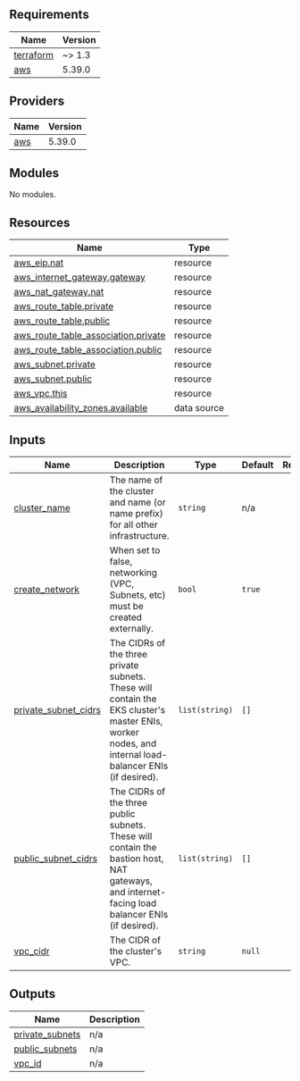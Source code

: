 <!-- BEGIN_TF_DOCS -->
## Requirements

| Name | Version |
|------|---------|
| <a name="requirement_terraform"></a> [terraform](#requirement\_terraform) | ~> 1.3 |
| <a name="requirement_aws"></a> [aws](#requirement\_aws) | 5.39.0 |

## Providers

| Name | Version |
|------|---------|
| <a name="provider_aws"></a> [aws](#provider\_aws) | 5.39.0 |

## Modules

No modules.

## Resources

| Name | Type |
|------|------|
| [aws_eip.nat](https://registry.terraform.io/providers/hashicorp/aws/5.39.0/docs/resources/eip) | resource |
| [aws_internet_gateway.gateway](https://registry.terraform.io/providers/hashicorp/aws/5.39.0/docs/resources/internet_gateway) | resource |
| [aws_nat_gateway.nat](https://registry.terraform.io/providers/hashicorp/aws/5.39.0/docs/resources/nat_gateway) | resource |
| [aws_route_table.private](https://registry.terraform.io/providers/hashicorp/aws/5.39.0/docs/resources/route_table) | resource |
| [aws_route_table.public](https://registry.terraform.io/providers/hashicorp/aws/5.39.0/docs/resources/route_table) | resource |
| [aws_route_table_association.private](https://registry.terraform.io/providers/hashicorp/aws/5.39.0/docs/resources/route_table_association) | resource |
| [aws_route_table_association.public](https://registry.terraform.io/providers/hashicorp/aws/5.39.0/docs/resources/route_table_association) | resource |
| [aws_subnet.private](https://registry.terraform.io/providers/hashicorp/aws/5.39.0/docs/resources/subnet) | resource |
| [aws_subnet.public](https://registry.terraform.io/providers/hashicorp/aws/5.39.0/docs/resources/subnet) | resource |
| [aws_vpc.this](https://registry.terraform.io/providers/hashicorp/aws/5.39.0/docs/resources/vpc) | resource |
| [aws_availability_zones.available](https://registry.terraform.io/providers/hashicorp/aws/5.39.0/docs/data-sources/availability_zones) | data source |

## Inputs

| Name | Description | Type | Default | Required |
|------|-------------|------|---------|:--------:|
| <a name="input_cluster_name"></a> [cluster\_name](#input\_cluster\_name) | The name of the cluster and name (or name prefix) for all other infrastructure. | `string` | n/a | yes |
| <a name="input_create_network"></a> [create\_network](#input\_create\_network) | When set to false, networking (VPC, Subnets, etc) must be created externally. | `bool` | `true` | no |
| <a name="input_private_subnet_cidrs"></a> [private\_subnet\_cidrs](#input\_private\_subnet\_cidrs) | The CIDRs of the three private subnets. These will contain the EKS cluster's master ENIs, worker nodes, and internal load-balancer ENIs (if desired). | `list(string)` | `[]` | no |
| <a name="input_public_subnet_cidrs"></a> [public\_subnet\_cidrs](#input\_public\_subnet\_cidrs) | The CIDRs of the three public subnets. These will contain the bastion host, NAT gateways, and internet-facing load balancer ENIs (if desired). | `list(string)` | `[]` | no |
| <a name="input_vpc_cidr"></a> [vpc\_cidr](#input\_vpc\_cidr) | The CIDR of the cluster's VPC. | `string` | `null` | no |

## Outputs

| Name | Description |
|------|-------------|
| <a name="output_private_subnets"></a> [private\_subnets](#output\_private\_subnets) | n/a |
| <a name="output_public_subnets"></a> [public\_subnets](#output\_public\_subnets) | n/a |
| <a name="output_vpc_id"></a> [vpc\_id](#output\_vpc\_id) | n/a |
<!-- END_TF_DOCS -->